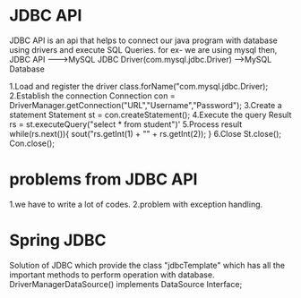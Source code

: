 # JDBC API
 JDBC API is an api that helps to connect our java program with database using drivers and execute SQL Queries.
 for ex- we are using mysql then,
 JDBC API --->MySQL JDBC Driver(com.mysql.jdbc.Driver) -->MySQL Database
 
 1.Load and register the driver
  class.forName("com.mysql.jdbc.Driver);
 2.Establish the connection
  Connection con = DriverManager.getConnection("URL","Username","Password");
 3.Create a statement
  Statement st = con.createStatement();
 4.Execute the query
  Result rs = st.executeQuery("select * from student")'
 5.Process result
  while(rs.next()){
   sout("rs.getInt(1) + "" + rs.getInt(2)); }
 6.Close
   St.close();
   Con.close();

# problems from JDBC API
1.we have to write a lot of codes.
2.problem with exception handling.

# Spring JDBC
 Solution of JDBC which provide the class "jdbcTemplate" which has all the important methods to perform operation with database.
 DriverManagerDataSource() implements DataSource Interface;
 
